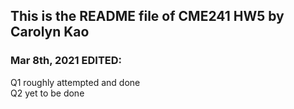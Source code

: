 ## This is the README file of CME241 HW5 by Carolyn Kao

### Mar 8th, 2021 EDITED:
Q1 roughly attempted and done<br />
Q2 yet to be done<br />
